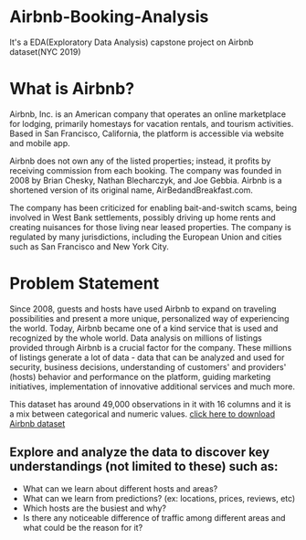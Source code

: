 # Airbnb-Booking-Analysis

It's a EDA(Exploratory Data Analysis) capstone project on Airbnb dataset(NYC 2019)

# What is Airbnb?

Airbnb, Inc. is an American company that operates an online marketplace for lodging, 
primarily homestays for vacation rentals, and tourism activities. 
Based in San Francisco, California, the platform is accessible via 
website and mobile app.    

Airbnb does not own any of the listed 
properties; instead, it profits by receiving commission from each 
booking. The company was founded in 2008 by Brian Chesky, Nathan 
Blecharczyk, and Joe Gebbia. Airbnb is a shortened version of its 
original name, AirBedandBreakfast.com.

The company has been criticized for enabling bait-and-switch scams, 
being involved in West Bank settlements, possibly driving up home 
rents and creating nuisances for those living near leased properties. 
The company is regulated by many jurisdictions, including the 
European Union and cities such as San Francisco and New York City.

# Problem Statement

Since 2008, guests and hosts have used Airbnb to expand on traveling possibilities and present a more unique, personalized way of experiencing the world. Today, Airbnb became one of a kind service that is used and recognized by the whole world. Data analysis on millions of listings provided through Airbnb is a crucial factor for the company. These millions of listings generate a lot of data - data that can be analyzed and used for security, business decisions, understanding of customers' and providers' (hosts) behavior and performance on the platform, guiding marketing initiatives, implementation of innovative additional services and much more.

This dataset has around 49,000 observations in it with 16 columns and it is a mix between categorical and numeric values.
[click here to download Airbnb dataset](https://drive.google.com/drive/folders/1G9YMcaaYQp-9KBDOtEEqTl6d8-sSPut0)
## Explore and analyze the data to discover key understandings (not limited to these) such as: 
* What can we learn about different hosts and areas?
* What can we learn from predictions? (ex: locations, prices, reviews, etc)
* Which hosts are the busiest and why?
* Is there any noticeable difference of traffic among different areas and what could be the reason for it? 
